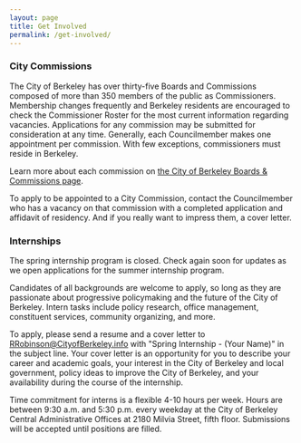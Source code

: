 ```yaml
---
layout: page
title: Get Involved
permalink: /get-involved/
---
```


### City Commissions

The City of Berkeley has over thirty-five Boards and Commissions composed of more than 350 members of the public as Commissioners. Membership changes frequently and Berkeley residents are encouraged to check the Commissioner Roster for the most current information regarding vacancies. Applications for any commission may be submitted for consideration at any time. Generally, each Councilmember makes one appointment per commission. With few exceptions, commissioners must reside in Berkeley.

Learn more about each commission on [the City of Berkeley Boards & Commissions page](https://www.cityofberkeley.info/commissions/).

To apply to be appointed to a City Commission, contact the Councilmember who has a vacancy on that commission with a completed application and affidavit of residency. And if you really want to impress them, a cover letter.

### Internships

The spring internship program is closed. Check again soon for updates as we open applications for the summer internship program.

Candidates of all backgrounds are welcome to apply, so long as they are passionate about progressive policymaking and the future of the City of Berkeley. Intern tasks include policy research, office management, constituent services, community organizing, and more.

To apply, please send a resume and a cover letter to [RRobinson@CityofBerkeley.info](mailto:rrobinson@cityofberkeley.info) with "Spring Internship - (Your Name)" in the subject line. Your cover letter is an opportunity for you to describe your career and academic goals, your interest in the City of Berkeley and local government, policy ideas to improve the City of Berkeley, and your availability during the course of the internship.

Time commitment for interns is a flexible 4-10 hours per week. Hours are between 9:30 a.m. and 5:30 p.m. every weekday at the City of Berkeley Central Administrative Offices at 2180 Milvia Street, fifth floor. Submissions will be accepted until positions are filled.
